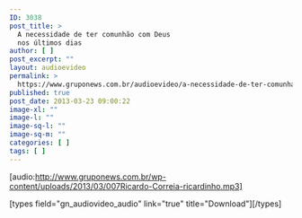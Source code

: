 ```yaml
---
ID: 3038
post_title: >
  A necessidade de ter comunhão com Deus
  nos últimos dias
author: [ ]
post_excerpt: ""
layout: audioevideo
permalink: >
  https://www.gruponews.com.br/audioevideo/a-necessidade-de-ter-comunhao-com-deus-nos-ultimos-dias
published: true
post_date: 2013-03-23 09:00:22
image-xl: ""
image-l: ""
image-sq-l: ""
image-sq-m: ""
categories: [ ]
tags: [ ]
---
```

[audio:http://www.gruponews.com.br/wp-content/uploads/2013/03/007Ricardo-Correia-ricardinho.mp3]

[types field="gn_audiovideo_audio" link="true" title="Download"][/types]
